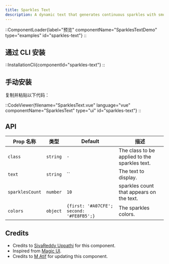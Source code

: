 ```yaml
---
title: Sparkles Text
description: A dynamic text that generates continuous sparkles with smooth transitions, perfect for highlighting text with animated stars.
---
```


::ComponentLoader{label="预览" componentName="SparklesTextDemo" type="examples" id="sparkles-text"}
::

## 通过 CLI 安装

::InstallationCli{componentId="sparkles-text"}
::

## 手动安装

复制并粘贴以下代码：

::CodeViewer{filename="SparklesText.vue" language="vue" componentName="SparklesText" type="ui" id="sparkles-text"}
::

## API

| Prop 名称       | 类型     | Default                                  | 描述                                          |
| --------------- | -------- | ---------------------------------------- | --------------------------------------------- |
| `class`         | `string` | `-`                                      | The class to be applied to the sparkles text. |
| `text`          | `string` | ``                                       | The text to display.                          |
| `sparklesCount` | `number` | `10`                                     | sparkles count that appears on the text.      |
| `colors`        | `object` | `{first: '#A07CFE'; second: '#FE8FB5';}` | The sparkles colors.                          |

## Credits

- Credits to [SivaReddy Uppathi](https://github.com/sivareddyuppathi) for this component.
- Inspired from [Magic UI](https://magicui.design/docs/components/sparkles-text).
- Credits to [M Atif](https://github.com/atif0075) for updating this component.

